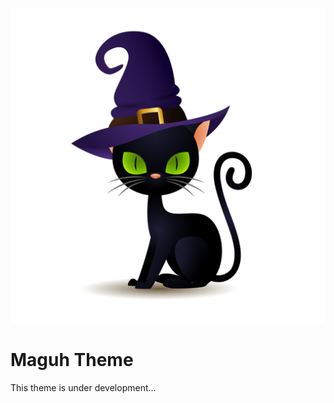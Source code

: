 <p aligh="center">
  <img src="images/logo.jpg" title="A black cat wizard">
</p>

# Maguh Theme

This theme is under development...

